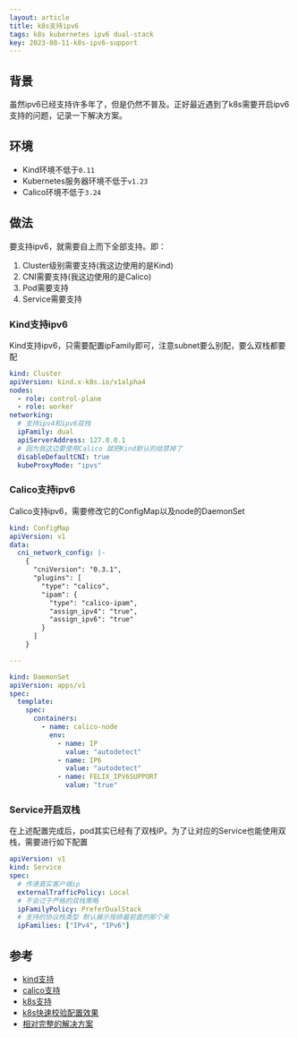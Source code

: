 ```yaml
---
layout: article
title: k8s支持ipv6
tags: k8s kubernetes ipv6 dual-stack
key: 2023-08-11-k8s-ipv6-support
---
```


## 背景

虽然ipv6已经支持许多年了，但是仍然不普及。正好最近遇到了k8s需要开启ipv6支持的问题，记录一下解决方案。

## 环境

- Kind环境不低于`0.11`
- Kubernetes服务器环境不低于`v1.23`
- Calico环境不低于`3.24`

## 做法

要支持ipv6，就需要自上而下全部支持。即：

1. Cluster级别需要支持(我这边使用的是Kind)
2. CNI需要支持(我这边使用的是Calico)
3. Pod需要支持
4. Service需要支持

### Kind支持ipv6

Kind支持ipv6，只需要配置ipFamily即可，注意subnet要么别配，要么双栈都要配

```yaml
kind: Cluster
apiVersion: kind.x-k8s.io/v1alpha4
nodes:
  - role: control-plane
  - role: worker
networking:
  # 支持ipv4和ipv6双栈
  ipFamily: dual
  apiServerAddress: 127.0.0.1
  # 因为我这边要使用Calico 就把Kind默认的给禁掉了
  disableDefaultCNI: true
  kubeProxyMode: "ipvs"
```

### Calico支持ipv6

Calico支持ipv6，需要修改它的ConfigMap以及node的DaemonSet

```yaml
kind: ConfigMap
apiVersion: v1
data:
  cni_network_config: |-
    {
      "cniVersion": "0.3.1",
      "plugins": [
        "type": "calico",
        "ipam": {
          "type": "calico-ipam",
          "assign_ipv4": "true",
          "assign_ipv6": "true"
        }
      ]
    }

---

kind: DaemonSet
apiVersion: apps/v1
spec:
  template:
    spec:
      containers:
        - name: calico-node
          env:
            - name: IP
              value: "autodetect"
            - name: IP6
              value: "autodetect"
            - name: FELIX_IPV6SUPPORT
              value: "true"
```

### Service开启双栈

在上述配置完成后，pod其实已经有了双栈IP。为了让对应的Service也能使用双栈，需要进行如下配置

```yaml
apiVersion: v1
kind: Service
spec:
  # 传递真实客户端ip
  externalTrafficPolicy: Local
  # 不会过于严格的双栈策略
  ipFamilyPolicy: PreferDualStack
  # 支持的协议栈类型 默认展示按排最前面的那个来
  ipFamilies: ["IPv4", "IPv6"]
```

## 参考

- [kind支持](https://kind.sigs.k8s.io/docs/user/configuration/)
- [calico支持](https://docs.tigera.io/calico/latest/networking/ipam/ipv6#enable-dual-stack)
- [k8s支持](https://kubernetes.io/zh-cn/docs/concepts/services-networking/dual-stack/)
- [k8s快速校验配置效果](https://kubernetes.io/zh-cn/docs/tasks/network/validate-dual-stack/)
- [相对完整的解决方案](https://ahmedelfakharany.com/how-to-enable-ipv6-on-kubernetes-aka-dual-stack-cluster-ac0fe294e4cf)
